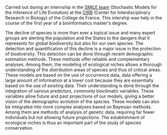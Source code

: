 Carried out during an internship in the [SMILE team](https://smile.cnrs.fr) (Stochastic Models for the Inference of Life Evolution) at the [CIRB](https://www.college-de-france.fr/site/en-cirb/index.htm) (Center for Interdisciplinary Research in Biology) of the College de France. This intership was help in the course of the first year of a bioinformatics master's degree.

The decline of species is more than ever a topical issue and many expert groups are alerting the population and the States to the dangers that it represents for global biodiversity but also for our own species. The detection and quantification of this decline is a major issue in the protection of biodiversity. This detection can be done through recent demographic estimation methods. These methods offer reliable and complementary analyses. Among them, the modeling of ecological niches allows a thorough understanding of the distribution areas of species and thus of critical areas. These models are based on the use of occurrence data, data offering a large amount of information at a lower cost because they are essentially based on the use of existing data. Their understanding is done through the integration of various predictors, commonly bioclimatic variables. These variables allow future and past projections of our models, giving a better vision of the demographic evolution of the species. These models can also be integrated into more complex analyses based on Bayesian methods. Among them are methods of analysis of genetic data, requiring far fewer individuals but not allowing future projections. The establishment of ecological niches is thus an important part of the study of species conservation.
